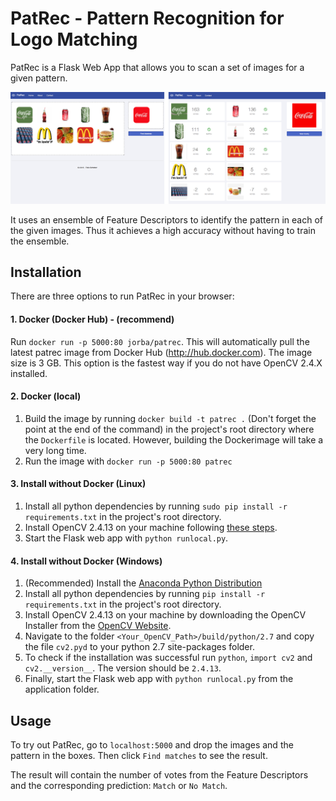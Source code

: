 # PatRec - Pattern Recognition for Logo Matching

PatRec is a Flask Web App that allows you to scan a set of images for a given pattern. 

![screenshot](https://github.com/batzner/patrec/raw/master/img/screenshot.png)

It uses an ensemble of Feature Descriptors to identify the pattern in each of the given images. Thus it achieves a high accuracy without having to train the ensemble.

## Installation
There are three options to run PatRec in your browser:

#### 1. Docker (Docker Hub) - (recommend)
Run `docker run -p 5000:80 jorba/patrec`. This will automatically pull the latest patrec image from Docker Hub (http://hub.docker.com).
The image size is 3 GB. This option is the fastest way if you do not have OpenCV 2.4.X installed.

#### 2. Docker (local)
1. Build the image by running `docker build -t patrec .` (Don't forget the point at the end of the command) in the project's root directory where the `Dockerfile` is located. However, building the Dockerimage will take a very long time.
2. Run the image with `docker run -p 5000:80 patrec`

#### 3. Install without Docker (Linux)
1. Install all python dependencies by running `sudo pip install -r requirements.txt` in the project's root directory.
2. Install OpenCV 2.4.13 on your machine following [these steps](http://docs.opencv.org/2.4/doc/tutorials/introduction/table_of_content_introduction/table_of_content_introduction.html).
3. Start the Flask web app with `python runlocal.py`.

#### 4. Install without Docker (Windows)
1. (Recommended) Install the [Anaconda Python Distribution](https://www.continuum.io/downloads)
2. Install all python dependencies by running `pip install -r requirements.txt` in the project's root directory.
3. Install OpenCV 2.4.13 on your machine by downloading the OpenCV Installer from the [OpenCV Website](http://opencv.org/). 
4. Navigate to the folder `<Your_OpenCV_Path>/build/python/2.7` and copy the file `cv2.pyd` to your python 2.7 site-packages folder.
5. To check if the installation was successful run `python`, `import cv2` and `cv2.__version__`. The version should be `2.4.13`.
6. Finally, start the Flask web app with `python runlocal.py` from the application folder.

## Usage
To try out PatRec, go to `localhost:5000` and drop the images and the pattern in the boxes. Then click `Find matches` to see the result. 

The result will contain the number of votes from the Feature Descriptors and the corresponding prediction: `Match` or `No Match`.
